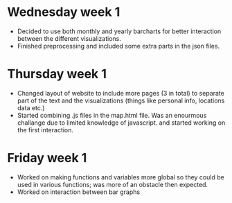 # Wednesday week 1
- Decided to use both monthly and yearly barcharts for better interaction
  between the different visualizations.
- Finished preprocessing and included some extra parts in the json files.
# Thursday week 1
- Changed layout of website to include more pages (3 in total) to separate
  part of the text and the visualizations (things like personal info, locations
    data etc.)
- Started combining .js files in the map.html file. Was an enourmous challange due
  to limited knowledge of javascript. and started working on
  the first interaction.
# Friday week 1
- Worked on making functions and variables more global so they could be used in
  various functions; was more of an obstacle then expected.
- Worked on interaction between bar graphs
